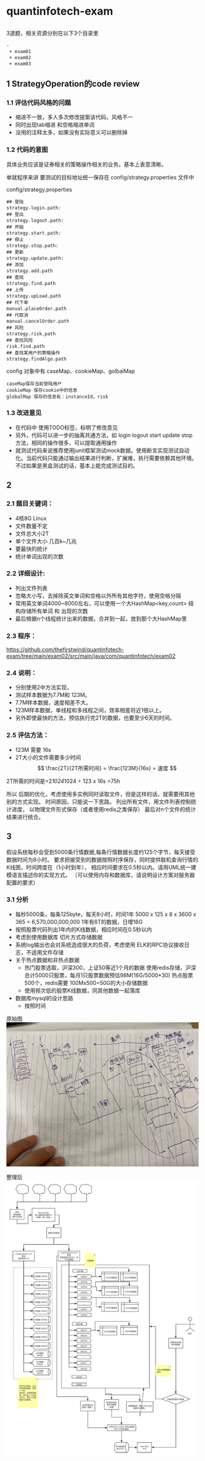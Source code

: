 # quantinfotech-exam

##
3道题，相关资源分别在以下3个目录里
```
-
 + exam01
 + exam02
 + exam03
```

## 1 StrategyOperation的code review
### 1.1 评估代码风格的问题
* 缩进不一致，多人多次修改提案该代码，风格不一
* 同时出现tab缩进 和空格缩进单词
* 没用的注释太多，如果没有实际意义可以删除掉

### 1.2 代码的意图

具体业务应该是证券相关的策略操作相关的业务。基本上表意清晰。

单就程序来讲
要测试的目标地址统一保存在 config/strategy.properties 文件中

config/strategy.properties
``` properties
## 登陆
strategy.login.path: 
## 登出
strategy.logout.path:
## 开始
strategy.start.path:
## 停止
strategy.stop.path:
## 更新
strategy.update.path:
## 添加
strategy.add.path
## 查找
strategy.find.path
## 上传
strategy.upLoad.path
## 代下单
manual.placeOrder.path
## 代取消
manual.cancelOrder.path
## 风险
strategy.risk.path
## 查找风险
risk.find.path
## 查找某用户的策略操作
strategy.findAlgo.path
```

config 对象中有 caseMap、cookieMap、golbalMap
```
caseMap保存当前登陆用户
cookieMap 保存cookie中的信息
globalMap 保存的信息有：instanceId，risk
```
### 1.3 改进意见
* 在代码中 使用TODO标签，标明了修改意见
* 另外，代码可以进一步的抽离共通方法，如 login logout start update stop 方法，相同的操作很多，可以提取通用操作
* 就测试代码来说推荐使用junit框架测试mock数据。使用断言实现测试自动化。当前代码只能通过输出结果进行判断，扩展难，执行需要依赖其他环境。不过如果是黑盒测试的话，基本上能完成测试目的。

## 2
### 2.1 题目关键词：
* 4核8G Linux
* 文件数量不定
* 文件总大小2T
* 单个文件大小 几百k~几兆
* 要最快的统计
* 统计单词出现的次数

### 2.2 详细设计:
* 列出文件列表
* 忽略大小写，去掉除英文单词和空格以外所有其他字符，使用空格分隔
* 常用英文单词4000~8000左右，可以使用一个大HashMap<key,count> 结构存储所有单词 和 出现的次数
* 最后根据n个线程统计出来的数据，合并到一起，放到那个大HashMap里

### 2.3 程序：
https://github.com/thefirstwind/quantinfotech-exam/tree/main/exam02/src/main/java/com/quantinfotech/exam02

### 2.4 说明：
* 分别使用2中方法实现，
* 测试样本数据为7.7M和 123M。
* 7.7M样本数据，速度相差不大。
* 123M样本数据，单线程和多线程之间，效率相差将近1倍以上。
* 另外即使最快的方法，预估执行完2T的数据，也要至少6天的时间。

### 2.5 评估方法：

* 123M 需要 16s
* 2T大小的文件需要多少时间
$$  
\frac{2T}{2T所需时间} = \frac{123M}{16s} = 速度
$$

2T所需的时间是=2*1024*1024 ÷ 123 x 16s =75h


所以 后期的优化，考虑使用多实例同时读取文件，但是这样的话，就需要用其他别的方式实现。
时间原因，只能说一下思路。 列出所有文件，用文件列表控制统计进度，  以物理文件形式保存（或者使用redis之类保存）
最后对n个文件的统计结果进行统合。

## 3
假设系统每秒会受到5000条行情数据,每条行情数据长度约125个字节，每天接受数据时间为8小时。
要求把接受到的数据按照时序保存，同时提供联机查询行情的K线图，时间跨度在（1小时到年），
相应时间要求在0.5秒以内。请用UML统一建模语言描述你的实现方式。
（可以使用内存和数据库，请说明设计方案对服务器配置的要求）

### 3.1 分析
* 每秒5000条，每条125byte，每天8小时，时间1年
  5000 x 125 x 8 x 3600 x 365 = 6,570,000,000,000
  1年有6T的数据，日增16G
* 按照股票代码列出1年内的K线数据，相应时间在0.5秒以内
* 考虑到使用数据库 切片方式存储数据
* 系统log输出也会对系统造成很大的负荷，考虑使用 ELK的RPC协议接收日志，不适用文件存储
* 关于热点数据和非热点数据
  * 热门股票选取，沪深300，上证50等近1个月的数据
    使用redis存储，沪深总计5000只股票，每月1只股票数据预估98M(16G/5000*30)
    热点股票500个，redis需要 100Mx500=50G的大小存储数据
  * 使用频次低的股票K线数据，同其他数据一起落库
* 数据库mysql的设计思路
  * 按照时间


原始图
![](/images/WechatIMG372.jpeg)

整理后
![](/images/workflow01.png)

